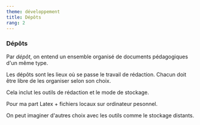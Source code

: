 ```yaml
---
theme: développement
title: Dépôts
rang: 2
---
```

### Dépôts

Par *dépôt*, on entend un ensemble organisé de documents pédagogiques d'un même type. 

Les dépôts sont les lieux où se passe le travail de rédaction. Chacun doit être libre de les organiser selon son choix.

Cela inclut les outils de rédaction et le mode de stockage.

Pour ma part Latex + fichiers locaux sur ordinateur pesonnel. 

On peut imaginer d'autres choix avec les outils comme le stockage distants.
